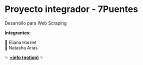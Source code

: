 # Proyecto integrador - 7Puentes
Desarrollo para Web Scraping 

**Integrantes:**  

🌸 Eliana Harriet  
🌸 Natasha Arias

✨ **[+info (notion)](https://eli-7p.notion.site/Scrapostres-c5d26104d26644f5aa64a0bb36188f82?pvs=4)** ✨
